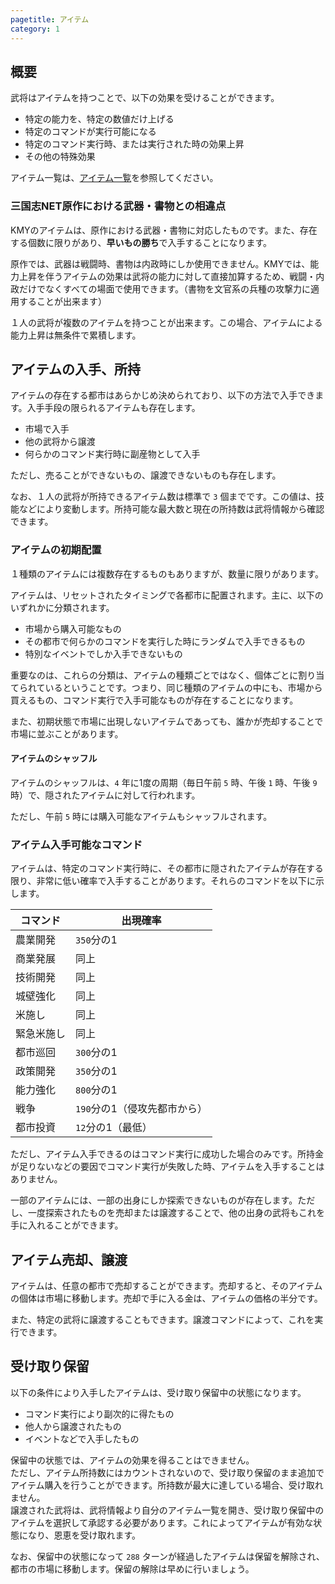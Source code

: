 ```yaml
---
pagetitle: アイテム
category: 1
---
```


## 概要

武将はアイテムを持つことで、以下の効果を受けることができます。

* 特定の能力を、特定の数値だけ上げる
* 特定のコマンドが実行可能になる
* 特定のコマンド実行時、または実行された時の効果上昇
* その他の特殊効果

アイテム一覧は、[アイテム一覧](bas-items.html)を参照してください。

### 三国志NET原作における武器・書物との相違点

KMYのアイテムは、原作における武器・書物に対応したものです。また、存在する個数に限りがあり、**早いもの勝ち**で入手することになります。

原作では、武器は戦闘時、書物は内政時にしか使用できません。KMYでは、能力上昇を伴うアイテムの効果は武将の能力に対して直接加算するため、戦闘・内政だけでなくすべての場面で使用できます。（書物を文官系の兵種の攻撃力に適用することが出来ます）

１人の武将が複数のアイテムを持つことが出来ます。この場合、アイテムによる能力上昇は無条件で累積します。

## アイテムの入手、所持

アイテムの存在する都市はあらかじめ決められており、以下の方法で入手できます。入手手段の限られるアイテムも存在します。

* 市場で入手
* 他の武将から譲渡
* 何らかのコマンド実行時に副産物として入手

ただし、売ることができないもの、譲渡できないものも存在します。

なお、１人の武将が所持できるアイテム数は標準で `3` 個までです。この値は、技能などにより変動します。所持可能な最大数と現在の所持数は武将情報から確認できます。

### アイテムの初期配置

１種類のアイテムには複数存在するものもありますが、数量に限りがあります。

アイテムは、リセットされたタイミングで各都市に配置されます。主に、以下のいずれかに分類されます。

* 市場から購入可能なもの
* その都市で何らかのコマンドを実行した時にランダムで入手できるもの
* 特別なイベントでしか入手できないもの

重要なのは、これらの分類は、アイテムの種類ごとではなく、個体ごとに割り当てられているということです。つまり、同じ種類のアイテムの中にも、市場から買えるもの、コマンド実行で入手可能なものが存在することになります。

また、初期状態で市場に出現しないアイテムであっても、誰かが売却することで市場に並ぶことがあります。

#### アイテムのシャッフル

アイテムのシャッフルは、`4` 年に1度の周期（毎日午前 `5` 時、午後 `1` 時、午後 `9` 時）で、隠されたアイテムに対して行われます。

ただし、午前 `5` 時には購入可能なアイテムもシャッフルされます。

### アイテム入手可能なコマンド

アイテムは、特定のコマンド実行時に、その都市に隠されたアイテムが存在する限り、非常に低い確率で入手することがあります。それらのコマンドを以下に示します。

| コマンド | 出現確率 |
| -- | -- |
| 農業開発 | `350`分の1 |
| 商業発展 | 同上 |
| 技術開発 | 同上 |
| 城壁強化 | 同上 |
| 米施し | 同上 |
| 緊急米施し | 同上 |
| 都市巡回 | `300`分の1 |
| 政策開発 | `350`分の1 |
| 能力強化 | `800`分の1 |
| 戦争 | `190`分の1（侵攻先都市から） |
| 都市投資 | `12`分の1（最低） |

ただし、アイテム入手できるのはコマンド実行に成功した場合のみです。所持金が足りないなどの要因でコマンド実行が失敗した時、アイテムを入手することはありません。

一部のアイテムには、一部の出身にしか探索できないものが存在します。ただし、一度探索されたものを売却または譲渡することで、他の出身の武将もこれを手に入れることができます。

## アイテム売却、譲渡

アイテムは、任意の都市で売却することができます。売却すると、そのアイテムの個体は市場に移動します。売却で手に入る金は、アイテムの価格の半分です。

また、特定の武将に譲渡することもできます。譲渡コマンドによって、これを実行できます。

## 受け取り保留

以下の条件により入手したアイテムは、受け取り保留中の状態になります。

* コマンド実行により副次的に得たもの
* 他人から譲渡されたもの
* イベントなどで入手したもの

保留中の状態では、アイテムの効果を得ることはできません。  
ただし、アイテム所持数にはカウントされないので、受け取り保留のまま追加でアイテム購入を行うことができます。所持数が最大に達している場合、受け取れません。  
譲渡された武将は、武将情報より自分のアイテム一覧を開き、受け取り保留中のアイテムを選択して承認する必要があります。これによってアイテムが有効な状態になり、恩恵を受け取れます。

なお、保留中の状態になって `288` ターンが経過したアイテムは保留を解除され、都市の市場に移動します。保留の解除は早めに行いましょう。

